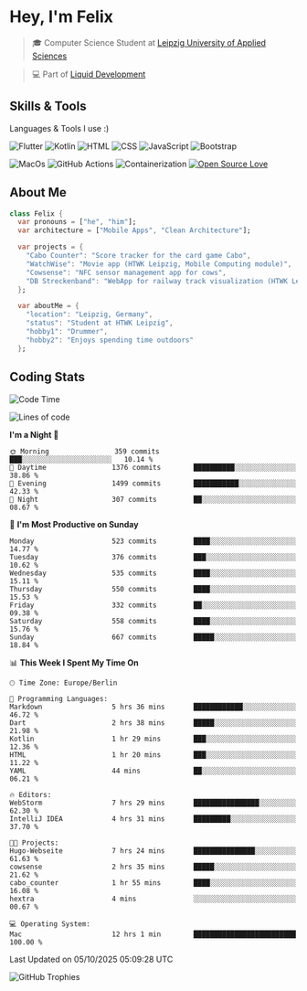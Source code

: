 # Hey, I'm Felix 
<!--
[![GitHub followers](https://img.shields.io/github/followers/flixcoo?style=social)](https://github.com/flixcoo)
[![GitHub stars](https://img.shields.io/github/stars/flixcoo?style=social)](https://github.com/flixcoo)
-->

> 🎓 Computer Science Student at [Leipzig University of Applied Sciences](https://htwk-leipzig.de)

>  💻 Part of [Liquid Development](https://github.com/LiquidDevelopmentDE)

<!-- ![Felix's GitHub stats](https://github-readme-stats.vercel.app/api?username=flixcoo&show_icons=true&theme=radical) -->
## Skills & Tools
Languages & Tools I use :)

![Flutter](https://img.shields.io/badge/Multi--Platform-Flutter-informational?style=flat&color=027DFD&logo=flutter&logoColor=027DFD)
![Kotlin](https://img.shields.io/badge/Android-Kotlin-informational?style=flat&color=7F52FF&logo=kotlin&logoColor=7F52FF)
![HTML](https://img.shields.io/badge/Web-HTML5-informational?style=flat&color=E34F26&logo=html5&logoColor=E34F26)
![CSS](https://img.shields.io/badge/Web-CSS3-informational?style=flat&color=F43059&logo=css&logoColor=F43059)
![JavaScript](https://img.shields.io/badge/Web-JavaScript-informational?style=flat&logo=javascript&color=F7DF1E)
![Bootstrap](https://img.shields.io/badge/Web-Bootstrap_5-informational?style=flat&color=7952B3&logo=bootstrap&logoColor=7952B3)

![MacOs](https://img.shields.io/badge/System-MacOS-informational?style=flat&logo=apple&logoColor=FFFFFF&color=222)
![GitHub Actions](https://img.shields.io/badge/CI/CD-GitHub_Actions-informational?style=flat&color=DD5D20&logo=github-actions&logoColor=DD5D20)
![Containerization](https://img.shields.io/badge/Containerization-Docker-informational?style=flat&color=2496ED&logo=docker&logoColor=2496ED)
[![Open Source Love](https://badges.frapsoft.com/os/v1/open-source.svg?v=102)](https://github.com/ellerbrock/open-source-badge/)

## About Me

```dart
class Felix {
  var pronouns = ["he", "him"];
  var architecture = ["Mobile Apps", "Clean Architecture"];

  var projects = {
    "Cabo Counter": "Score tracker for the card game Cabo",
    "WatchWise": "Movie app (HTWK Leipzig, Mobile Computing module)",
    "Cowsense": "NFC sensor management app for cows",
    "DB Streckenband": "WebApp for railway track visualization (HTWK Leipzig, Software Project module)"
  };

  var aboutMe = {
    "location": "Leipzig, Germany",
    "status": "Student at HTWK Leipzig",
    "hobby1": "Drummer",
    "hobby2": "Enjoys spending time outdoors"
  };
```

## Coding Stats
<!--START_SECTION:waka-->
![Code Time](http://img.shields.io/badge/Code%20Time-314%20hrs%2045%20mins-blue)

![Lines of code](https://img.shields.io/badge/From%20Hello%20World%20I%27ve%20Written-421.1%20thousand%20lines%20of%20code-blue)

**I'm a Night 🦉** 

```text
🌞 Morning                359 commits         ███░░░░░░░░░░░░░░░░░░░░░░   10.14 % 
🌆 Daytime                1376 commits        ██████████░░░░░░░░░░░░░░░   38.86 % 
🌃 Evening                1499 commits        ███████████░░░░░░░░░░░░░░   42.33 % 
🌙 Night                  307 commits         ██░░░░░░░░░░░░░░░░░░░░░░░   08.67 % 
```
📅 **I'm Most Productive on Sunday** 

```text
Monday                   523 commits         ████░░░░░░░░░░░░░░░░░░░░░   14.77 % 
Tuesday                  376 commits         ███░░░░░░░░░░░░░░░░░░░░░░   10.62 % 
Wednesday                535 commits         ████░░░░░░░░░░░░░░░░░░░░░   15.11 % 
Thursday                 550 commits         ████░░░░░░░░░░░░░░░░░░░░░   15.53 % 
Friday                   332 commits         ██░░░░░░░░░░░░░░░░░░░░░░░   09.38 % 
Saturday                 558 commits         ████░░░░░░░░░░░░░░░░░░░░░   15.76 % 
Sunday                   667 commits         █████░░░░░░░░░░░░░░░░░░░░   18.84 % 
```


📊 **This Week I Spent My Time On** 

```text
🕑︎ Time Zone: Europe/Berlin

💬 Programming Languages: 
Markdown                 5 hrs 36 mins       ████████████░░░░░░░░░░░░░   46.72 % 
Dart                     2 hrs 38 mins       █████░░░░░░░░░░░░░░░░░░░░   21.98 % 
Kotlin                   1 hr 29 mins        ███░░░░░░░░░░░░░░░░░░░░░░   12.36 % 
HTML                     1 hr 20 mins        ███░░░░░░░░░░░░░░░░░░░░░░   11.22 % 
YAML                     44 mins             ██░░░░░░░░░░░░░░░░░░░░░░░   06.21 % 

🔥 Editors: 
WebStorm                 7 hrs 29 mins       ████████████████░░░░░░░░░   62.30 % 
IntelliJ IDEA            4 hrs 31 mins       █████████░░░░░░░░░░░░░░░░   37.70 % 

🐱‍💻 Projects: 
Hugo-Webseite            7 hrs 24 mins       ███████████████░░░░░░░░░░   61.63 % 
cowsense                 2 hrs 35 mins       █████░░░░░░░░░░░░░░░░░░░░   21.62 % 
cabo_counter             1 hr 55 mins        ████░░░░░░░░░░░░░░░░░░░░░   16.08 % 
hextra                   4 mins              ░░░░░░░░░░░░░░░░░░░░░░░░░   00.67 % 

💻 Operating System: 
Mac                      12 hrs 1 min        █████████████████████████   100.00 % 
```


 Last Updated on 05/10/2025 05:09:28 UTC
<!--END_SECTION:waka-->

![GitHub Trophies](https://github-profile-trophy.vercel.app/?username=flixcoo&theme=onedark&row=1)
